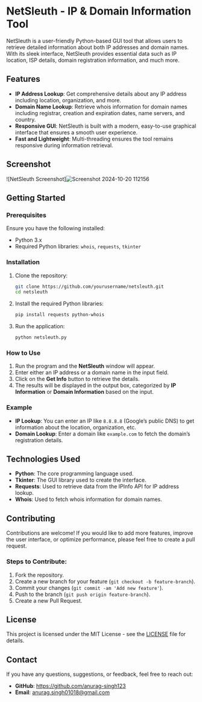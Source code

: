 # NetSleuth - IP & Domain Information Tool

NetSleuth is a user-friendly Python-based GUI tool that allows users to retrieve detailed information about both IP addresses and domain names. With its sleek interface, NetSleuth provides essential data such as IP location, ISP details, domain registration information, and much more.

## Features

- **IP Address Lookup**: Get comprehensive details about any IP address including location, organization, and more.
- **Domain Name Lookup**: Retrieve whois information for domain names including registrar, creation and expiration dates, name servers, and country.
- **Responsive GUI**: NetSleuth is built with a modern, easy-to-use graphical interface that ensures a smooth user experience.
- **Fast and Lightweight**: Multi-threading ensures the tool remains responsive during information retrieval.

## Screenshot
![NetSleuth Screenshot]![Screenshot 2024-10-20 112156](https://github.com/user-attachments/assets/f205e034-6d38-4631-a034-474a6feeae05)


## Getting Started

### Prerequisites

Ensure you have the following installed:
- Python 3.x
- Required Python libraries: `whois`, `requests`, `tkinter`

### Installation

1. Clone the repository:
   ```bash
   git clone https://github.com/yourusername/netsleuth.git
   cd netsleuth
   ```

2. Install the required Python libraries:
   ```bash
   pip install requests python-whois
   ```

3. Run the application:
   ```bash
   python netsleuth.py
   ```

### How to Use

1. Run the program and the **NetSleuth** window will appear.
2. Enter either an IP address or a domain name in the input field.
3. Click on the **Get Info** button to retrieve the details.
4. The results will be displayed in the output box, categorized by **IP Information** or **Domain Information** based on the input.

### Example

- **IP Lookup**: You can enter an IP like `8.8.8.8` (Google’s public DNS) to get information about the location, organization, etc.
- **Domain Lookup**: Enter a domain like `example.com` to fetch the domain’s registration details.

## Technologies Used

- **Python**: The core programming language used.
- **Tkinter**: The GUI library used to create the interface.
- **Requests**: Used to retrieve data from the IPInfo API for IP address lookup.
- **Whois**: Used to fetch whois information for domain names.

## Contributing

Contributions are welcome! If you would like to add more features, improve the user interface, or optimize performance, please feel free to create a pull request.

### Steps to Contribute:

1. Fork the repository.
2. Create a new branch for your feature (`git checkout -b feature-branch`).
3. Commit your changes (`git commit -am 'Add new feature'`).
4. Push to the branch (`git push origin feature-branch`).
5. Create a new Pull Request.

## License

This project is licensed under the MIT License - see the [LICENSE](LICENSE) file for details.

## Contact

If you have any questions, suggestions, or feedback, feel free to reach out:

- **GitHub**: https://github.com/anurag-singh123
- **Email**: anurag.singh01018@gmail.com
